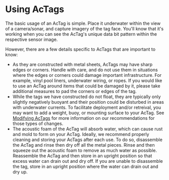 # Using AcTags

The basic usage of an AcTag is simple. Place it underwater within the view of a camera/sonar, and capture imagery of the tag face. You'll know that it's working when you can see the AcTag's unique data bit pattern within the respective sensor image.

However, there are a few details specific to AcTags that are important to know:

* As they are constructed with metal sheets, AcTags may have sharp edges or corners. Handle with care, and do not use them in situations where the edges or corners could damage important infrastructure. For example, vinyl pool liners, underwater wiring, or ropes. If you would like to use an AcTag around items that could be damaged by it, please take additional measures to pad the corners or edges of the tag.
* While the tags we have constructed do not float, they are typically only slightly negatively buoyant and their position could be disturbed in areas with underwater currents. To facilitate deployment and/or retreival, you may want to add a weight, buoy, or mounting surface to your AcTag. See [Modifying AcTags](#markdown-header-modifying-actags) for more information on our recommendations for those types of changes.
* The acoustic foam of the AcTag will absorb water, which can cause rust and mold to form on your AcTag. Ideally, we recommend properly cleaning and storing your AcTags after each use. To do so, disassemble the AcTag and rinse then dry off all the metal pieces. Rinse and then squeeze out the acoustic foam to remove as much water as possible. Reassemble the AcTag and then store in an upright position so that excess water can drain out and dry off. If you are unable to disassemble the tag, store in an upright position where the water can drain out and dry up.
